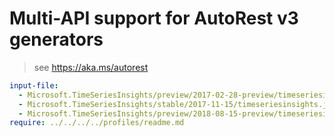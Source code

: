 # Multi-API support for AutoRest v3 generators

> see https://aka.ms/autorest

``` yaml $(enable-multi-api)
input-file:
  - Microsoft.TimeSeriesInsights/preview/2017-02-28-preview/timeseriesinsights.json
  - Microsoft.TimeSeriesInsights/stable/2017-11-15/timeseriesinsights.json
  - Microsoft.TimeSeriesInsights/preview/2018-08-15-preview/timeseriesinsights.json
require: ../../../../profiles/readme.md
```
